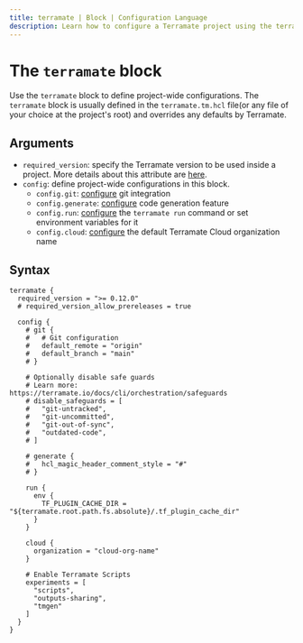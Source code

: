 ```yaml
---
title: terramate | Block | Configuration Language
description: Learn how to configure a Terramate project using the terramate block.
---
```


# The `terramate` block

Use the `terramate` block to define project-wide configurations. The `terramate` block is usually defined in the `terramate.tm.hcl` file(or any file of your choice at the project's root) and overrides any defaults by Terramate.

## Arguments

- `required_version`: specify the Terramate version to be used inside a project. More details about this attribute are [here](../../projects/configuration.md#the-terramate-required_version-attribute).
- `config`: define project-wide configurations in this block.
    - `config.git`: [configure](../../projects/configuration.md#the-terramate-config-git-block) git integration
    - `config.generate`: [configure](../../projects/configuration.md#the-terramate-config-generate-block) code generation feature
    - `config.run`: [configure](../../projects/configuration.md#the-terramate-config-generate-block) the `terramate run` command or set environment variables for it
    - `config.cloud`: [configure](../../projects/configuration.md#the-terramate-config-cloud-block) the default Terramate Cloud organization name

## Syntax

```hcl
terramate {
  required_version = ">= 0.12.0"
  # required_version_allow_prereleases = true

  config {
    # git {
    #   # Git configuration
    #   default_remote = "origin"
    #   default_branch = "main"
    # }

    # Optionally disable safe guards
    # Learn more: https://terramate.io/docs/cli/orchestration/safeguards
    # disable_safeguards = [
    #   "git-untracked",
    #   "git-uncommitted",
    #   "git-out-of-sync",
    #   "outdated-code",
    # ]

    # generate {
    #   hcl_magic_header_comment_style = "#"
    # }

    run {
      env {
        TF_PLUGIN_CACHE_DIR = "${terramate.root.path.fs.absolute}/.tf_plugin_cache_dir"
      }
    }

    cloud {
      organization = "cloud-org-name"
    }

    # Enable Terramate Scripts
    experiments = [
      "scripts",
      "outputs-sharing",
      "tmgen"
    ]
  }
}
```
